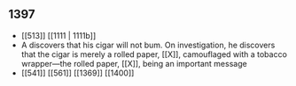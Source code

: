 ## 1397
- [[513]] [[1111 | 1111b]] 
- A discovers that his cigar will not bum. On investigation, he discovers that the cigar is merely a rolled paper, [[X]], camouflaged with a tobacco wrapper—the rolled paper, [[X]], being an important message
- [[541]] [[561]] [[1369]] [[1400]] 

